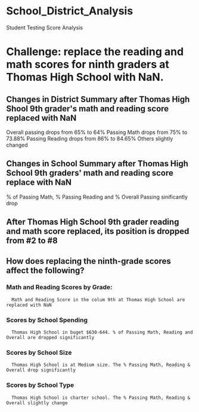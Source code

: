 # School_District_Analysis
  Student Testing Score Analysis
# Challenge: replace the reading and math scores for ninth graders at Thomas High School with NaN.
## Changes in District Summary after Thomas High Shool 9th grader's math and reading score replaced with NaN
  Overall passing drops from 65% to 64%
  Passing Math drops from 75% to 73.88%
  Passing Reading drops from 86% to 84.65%
  Others slightly changed
## Changes in School Summary after Thomas High School 9th graders' math and reading score replace with NaN
  % of Passing Math, % Passing Reading and % Overall Passing sinificantly drop
## After Thomas High School 9th grader reading and math score replaced, its position is dropped from #2 to #8
## How does replacing the ninth-grade scores affect the following?
  ### Math and Reading Scores by Grade:
      Math and Reading Score in the colum 9th at Thomas High School are replaced with NaN
  ### Scores by School Spending
      Thomas High School in buget $630-644. % of Passing Math, Reading and Overall are dropped significantly
  ### Scores by School Size
      Thomas High School is at Medium size. The % Passing Math, Reading & Overall drop significantly
  ### Scores by School Type
      Thomas High School is charter school. The % Passing Math, Reading & Overall slightly change    
